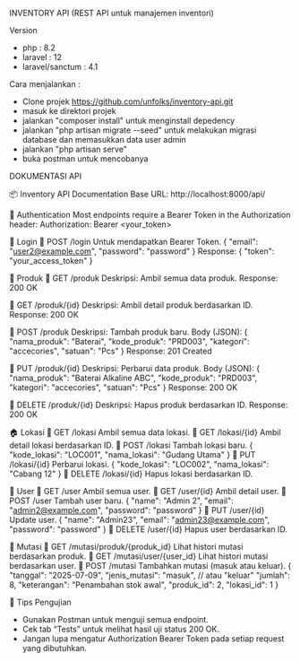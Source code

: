 INVENTORY API
(REST API untuk manajemen inventori)

Version
- php : 8.2
- laravel : 12
- laravel/sanctum : 4.1

Cara menjalankan :
- Clone projek https://github.com/unfolks/inventory-api.git
- masuk ke direktori projek
- jalankan "composer install" untuk menginstall depedency
- jalankan "php artisan migrate --seed" untuk melakukan migrasi database dan memasukkan data user admin
- jalankan "php artisan serve"
- buka postman untuk mencobanya

DOKUMENTASI API

📦 Inventory API Documentation
Base URL: http://localhost:8000/api/
 
🔐 Authentication
Most endpoints require a Bearer Token in the Authorization header:
Authorization: Bearer <your_token>

🔑 Login
🔹 POST /login
Untuk mendapatkan Bearer Token.	
{
  "email": "user2@example.com",
  "password": "password"
}
Response:
{
  "token": "your_access_token"
}

🛒 Produk
🔹 GET /produk
Deskripsi: Ambil semua data produk.
Response: 200 OK
 
🔹 GET /produk/{id}
Deskripsi: Ambil detail produk berdasarkan ID.
Response: 200 OK
 
🔹 POST /produk
Deskripsi: Tambah produk baru.
Body (JSON):
{
  "nama_produk": "Baterai",
  "kode_produk": "PRD003",
  "kategori": "accecories",
  "satuan": "Pcs"
}
Response: 201 Created
 
🔹 PUT /produk/{id}
Deskripsi: Perbarui data produk.
Body (JSON):
{
  "nama_produk": "Baterai Alkaline ABC",
  "kode_produk": "PRD003",
  "kategori": "accecories",
  "satuan": "Pcs"
}
Response: 200 OK
 
🔹 DELETE /produk/{id}
Deskripsi: Hapus produk berdasarkan ID.
Response: 200 OK
 
🏠 Lokasi
🔹 GET /lokasi
Ambil semua data lokasi.
🔹 GET /lokasi/{id}
Ambil detail lokasi berdasarkan ID.
🔹 POST /lokasi
Tambah lokasi baru.
{
  "kode_lokasi": "LOC001",
  "nama_lokasi": "Gudang Utama"
}
🔹 PUT /lokasi/{id}
Perbarui lokasi.
{
  "kode_lokasi": "LOC002",
  "nama_lokasi": "Cabang 12"
}
🔹 DELETE /lokasi/{id}
Hapus lokasi berdasarkan ID.
 
👤 User
🔹 GET /user
Ambil semua user.
🔹 GET /user/{id}
Ambil detail user.
🔹 POST /user
Tambah user baru.
{
  "name": "Admin 2",
  "email": "admin2@example.com",
  "password": "password"
}
🔹 PUT /user/{id}
Update user.
{
  "name": "Admin23",
  "email": "admin23@example.com",
  "password": "password"
}
🔹 DELETE /user/{id}
Hapus user berdasarkan ID.
 
🔄 Mutasi
🔹 GET /mutasi/produk/{produk_id}
Lihat histori mutasi berdasarkan produk.
🔹 GET /mutasi/user/{user_id}
Lihat histori mutasi berdasarkan user.
🔹 POST /mutasi
Tambahkan mutasi (masuk atau keluar).
{
  "tanggal": "2025-07-09",
  "jenis_mutasi": "masuk", // atau "keluar"
  "jumlah": 8,
  "keterangan": "Penambahan stok awal",
  "produk_id": 2,
  "lokasi_id": 1
}
 
🧪 Tips Pengujian
- Gunakan Postman untuk menguji semua endpoint.
- Cek tab “Tests” untuk melihat hasil uji status 200 OK.
- Jangan lupa mengatur Authorization Bearer Token pada setiap request yang dibutuhkan.
